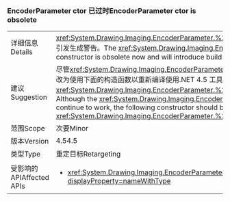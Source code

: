### <a name="encoderparameter-ctor-is-obsolete"></a><span data-ttu-id="09dff-101">EncoderParameter ctor 已过时</span><span class="sxs-lookup"><span data-stu-id="09dff-101">EncoderParameter ctor is obsolete</span></span>

|   |   |
|---|---|
|<span data-ttu-id="09dff-102">详细信息</span><span class="sxs-lookup"><span data-stu-id="09dff-102">Details</span></span>|<span data-ttu-id="09dff-103"><xref:System.Drawing.Imaging.EncoderParameter.%23ctor(System.Drawing.Imaging.Encoder,System.Int32,System.Int32,System.Int32,System.Int32)> 构造函数现已过时，使用它将引发生成警告。</span><span class="sxs-lookup"><span data-stu-id="09dff-103">The <xref:System.Drawing.Imaging.EncoderParameter.%23ctor(System.Drawing.Imaging.Encoder,System.Int32,System.Int32,System.Int32,System.Int32)> constructor is obsolete now and will introduce build warnings if used.</span></span>|
|<span data-ttu-id="09dff-104">建议</span><span class="sxs-lookup"><span data-stu-id="09dff-104">Suggestion</span></span>|<span data-ttu-id="09dff-105">尽管<xref:System.Drawing.Imaging.EncoderParameter.%23ctor(System.Drawing.Imaging.Encoder,System.Int32,System.Int32,System.Int32,System.Int32)>构造函数将继续工作，应改为使用下面的构造函数以重新编译使用.NET 4.5 工具的代码时避免过时生成警告： <xref:System.Drawing.Imaging.EncoderParameter.%23ctor(System.Drawing.Imaging.Encoder,System.Int32,System.Drawing.Imaging.EncoderParameterValueType,System.IntPtr)>。</span><span class="sxs-lookup"><span data-stu-id="09dff-105">Although the <xref:System.Drawing.Imaging.EncoderParameter.%23ctor(System.Drawing.Imaging.Encoder,System.Int32,System.Int32,System.Int32,System.Int32)>constructor will continue to work, the following constructor should be used instead to avoid the obsolete build warning when re-compiling code with .NET 4.5 tools: <xref:System.Drawing.Imaging.EncoderParameter.%23ctor(System.Drawing.Imaging.Encoder,System.Int32,System.Drawing.Imaging.EncoderParameterValueType,System.IntPtr)>.</span></span>|
|<span data-ttu-id="09dff-106">范围</span><span class="sxs-lookup"><span data-stu-id="09dff-106">Scope</span></span>|<span data-ttu-id="09dff-107">次要</span><span class="sxs-lookup"><span data-stu-id="09dff-107">Minor</span></span>|
|<span data-ttu-id="09dff-108">版本</span><span class="sxs-lookup"><span data-stu-id="09dff-108">Version</span></span>|<span data-ttu-id="09dff-109">4.5</span><span class="sxs-lookup"><span data-stu-id="09dff-109">4.5</span></span>|
|<span data-ttu-id="09dff-110">类型</span><span class="sxs-lookup"><span data-stu-id="09dff-110">Type</span></span>|<span data-ttu-id="09dff-111">重定目标</span><span class="sxs-lookup"><span data-stu-id="09dff-111">Retargeting</span></span>|
|<span data-ttu-id="09dff-112">受影响的 API</span><span class="sxs-lookup"><span data-stu-id="09dff-112">Affected APIs</span></span>|<ul><li><xref:System.Drawing.Imaging.EncoderParameter.%23ctor(System.Drawing.Imaging.Encoder,System.Int32,System.Int32,System.Int32,System.Int32)?displayProperty=nameWithType></li></ul>|

